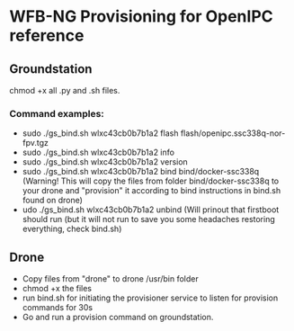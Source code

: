 # WFB-NG Provisioning for OpenIPC reference

## Groundstation
chmod +x all .py and .sh files.
### Command examples:
- sudo ./gs_bind.sh wlxc43cb0b7b1a2 flash flash/openipc.ssc338q-nor-fpv.tgz
- sudo ./gs_bind.sh wlxc43cb0b7b1a2 info
- sudo ./gs_bind.sh wlxc43cb0b7b1a2 version
- sudo ./gs_bind.sh wlxc43cb0b7b1a2 bind bind/docker-ssc338q (Warning! This will copy the files from folder bind/docker-ssc338q to your drone and "provision" it according to bind instructions in bind.sh found on drone)
- udo ./gs_bind.sh wlxc43cb0b7b1a2 unbind (Will prinout that firstboot should run (but it will not run to save you some headaches restoring everything, check bind.sh)

## Drone
- Copy files from "drone" to drone /usr/bin folder
- chmod +x the files
- run bind.sh for initiating the provisioner service to listen for provision commands for 30s
- Go and run a provision command on groundstation.
